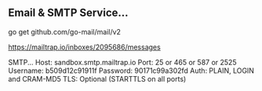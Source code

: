 ## Email & SMTP Service...

go get github.com/go-mail/mail/v2

https://mailtrap.io/inboxes/2095686/messages

SMTP...
Host: sandbox.smtp.mailtrap.io
Port: 25 or 465 or 587 or 2525
Username: b509d12c91911f
Password: 90171c99a302fd
Auth: PLAIN, LOGIN and CRAM-MD5
TLS: Optional (STARTTLS on all ports)